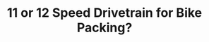 ---
layout: community
category: community
title: "11 or 12 Speed Drivetrain for Bike Packing?"
description: " 11 or 12 speed drivetrain for bike packing?  Singlespeed. 2x11. 10 speed. Sounds like 10 or 11 gears too many to me. bloody fixie. depends on the terrain and your leg muscle power."
isTopLevel: false
isSingleLevel: false
isArticle: false
datePublished: 2022-06-17 13:55:00 +0300
dateModified: 2022-06-17 13:55:00 +0300
published: false
---